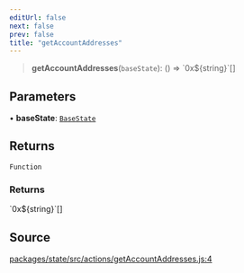 ```yaml
---
editUrl: false
next: false
prev: false
title: "getAccountAddresses"
---
```


> **getAccountAddresses**(`baseState`): () => \`0x$\{string\}\`[]

## Parameters

• **baseState**: [`BaseState`](/reference/tevm/state/type-aliases/basestate/)

## Returns

`Function`

### Returns

\`0x$\{string\}\`[]

## Source

[packages/state/src/actions/getAccountAddresses.js:4](https://github.com/evmts/tevm-monorepo/blob/main/packages/state/src/actions/getAccountAddresses.js#L4)
